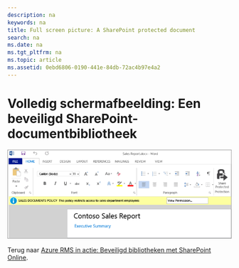 ```yaml
---
description: na
keywords: na
title: Full screen picture: A SharePoint protected document
search: na
ms.date: na
ms.tgt_pltfrm: na
ms.topic: article
ms.assetid: 0ebd6806-0190-441e-84db-72ac4b97e4a2
---
```

# Volledig schermafbeelding: Een beveiligd SharePoint-documentbibliotheek
![](../Image/AzRMS_StoryboardSPO_3.png)

Terug naar [Azure RMS in actie: Beveiligd bibliotheken met SharePoint Online](http://technet.microsoft.com/library/jj585026.aspx).

